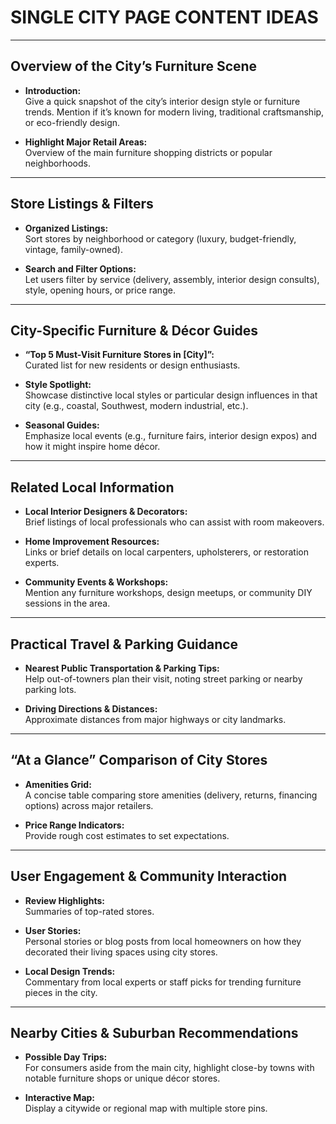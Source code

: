 # SINGLE CITY PAGE CONTENT IDEAS

---

## Overview of the City’s Furniture Scene
- **Introduction:**  
  Give a quick snapshot of the city’s interior design style or furniture trends. Mention if it’s known for modern living, traditional craftsmanship, or eco-friendly design.

- **Highlight Major Retail Areas:**  
  Overview of the main furniture shopping districts or popular neighborhoods.

---

## Store Listings & Filters
- **Organized Listings:**  
  Sort stores by neighborhood or category (luxury, budget-friendly, vintage, family-owned).

- **Search and Filter Options:**  
  Let users filter by service (delivery, assembly, interior design consults), style, opening hours, or price range.

---

## City-Specific Furniture & Décor Guides
- **“Top 5 Must-Visit Furniture Stores in [City]”:**  
  Curated list for new residents or design enthusiasts.

- **Style Spotlight:**  
  Showcase distinctive local styles or particular design influences in that city (e.g., coastal, Southwest, modern industrial, etc.).

- **Seasonal Guides:**  
  Emphasize local events (e.g., furniture fairs, interior design expos) and how it might inspire home décor.

---

## Related Local Information
- **Local Interior Designers & Decorators:**  
  Brief listings of local professionals who can assist with room makeovers.

- **Home Improvement Resources:**  
  Links or brief details on local carpenters, upholsterers, or restoration experts.

- **Community Events & Workshops:**  
  Mention any furniture workshops, design meetups, or community DIY sessions in the area.

---

## Practical Travel & Parking Guidance
- **Nearest Public Transportation & Parking Tips:**  
  Help out-of-towners plan their visit, noting street parking or nearby parking lots.

- **Driving Directions & Distances:**  
  Approximate distances from major highways or city landmarks.

---

## “At a Glance” Comparison of City Stores
- **Amenities Grid:**  
  A concise table comparing store amenities (delivery, returns, financing options) across major retailers.

- **Price Range Indicators:**  
  Provide rough cost estimates to set expectations.

---

## User Engagement & Community Interaction
- **Review Highlights:**  
  Summaries of top-rated stores.

- **User Stories:**  
  Personal stories or blog posts from local homeowners on how they decorated their living spaces using city stores.

- **Local Design Trends:**  
  Commentary from local experts or staff picks for trending furniture pieces in the city.

---

## Nearby Cities & Suburban Recommendations
- **Possible Day Trips:**  
  For consumers aside from the main city, highlight close-by towns with notable furniture shops or unique décor stores.

- **Interactive Map:**  
  Display a citywide or regional map with multiple store pins.